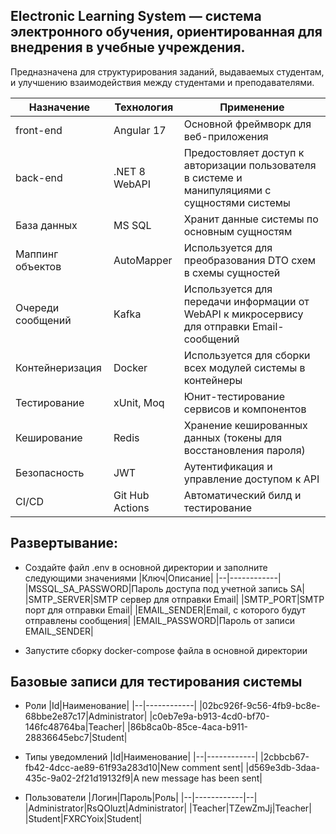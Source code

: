 ## Electronic Learning System — система электронного обучения, ориентированная для внедрения в учебные учреждения. 
Предназначена для структурирования заданий, выдаваемых студентам, и улучшению взаимодействия между студентами и преподавателями.

| Назначение | Технология | Применение                            |
|----------- |------------|---------------------------------------|
|front-end|Angular 17|Основной фреймворк для веб-приложения|
|back-end|.NET 8 WebAPI|Предостовляет доступ к авторизации пользователя в системе и манипуляциями с сущностями системы|
|База данных|MS SQL|Хранит данные системы по основным сущностям|
|Маппинг объектов|AutoMapper|Используется для преобразования DTO схем в схемы сущностей|
|Очереди сообщений|Kafka|Используется для передачи информации от WebAPI к микросервису для отправки Email-сообщений|
|Контейнеризация|Docker|Используется для сборки всех модулей системы в контейнеры|
|Тестирование|xUnit, Moq|Юнит-тестирование сервисов и компонентов|
|Кеширование|Redis|Хранение кешированных данных (токены для восстановления пароля)|
|Безопасность|JWT|Аутентификация и управление доступом к API|
|CI/CD|Git Hub Actions|Автоматический билд и тестирование|

## Развертывание:

* Создайте файл .env в основной директории и заполните следующими значениями
|Ключ|Описание|
|--|------------|
|MSSQL_SA_PASSWORD|Пароль доступа под учетной запись SA|
|SMTP_SERVER|SMTP сервер для отправки Email|
|SMTP_PORT|SMTP порт для отправки Email|
|EMAIL_SENDER|Email, с которого будут отправлены сообщения|
|EMAIL_PASSWORD|Пароль от записи EMAIL_SENDER|

* Запустите сборку docker-compose файла в основной директории

## Базовые записи для тестирования системы

* Роли
|Id|Наименование|
|--|------------|
|02bc926f-9c56-4fb9-bc8e-68bbe2e87c17|Administrator|
|c0eb7e9a-b913-4cd0-bf70-146fc48764ba|Teacher|
|86b8ca0b-85ce-4aca-b911-28836645ebc7|Student|

* Типы уведомлений
|Id|Наименование|
|--|------------|
|2cbbcb67-fb42-4dcc-ae89-61f93a283d10|New comment sent|
|d569e3db-3daa-435c-9a02-2f21d19132f9|A new message has been sent|

* Пользователи
|Логин|Пароль|Роль|
|--|------------|--|
|Administrator|RsQOluzt|Administrator|
|Teacher|TZewZmJj|Teacher|
|Student|FXRCYoix|Student|
